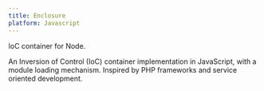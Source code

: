 ```yaml
---
title: Enclosure
platform: Javascript
---
```


IoC container for Node.

<!--more-->

An Inversion of Control (IoC) container implementation in JavaScript, with a module loading mechanism. Inspired by PHP frameworks and service oriented development.
